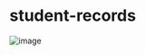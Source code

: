 # student-records

![image](https://user-images.githubusercontent.com/46570973/177211882-a87784f1-b033-4fa2-a51b-344beb74a265.png)
